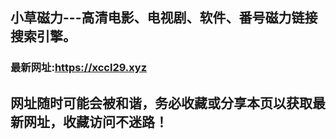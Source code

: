 ## **小草磁力---高清电影、电视剧、软件、番号磁力链接搜索引擎。**
### 最新网址:<a href="https://xccl29.xyz" target="_blank">https://xccl29.xyz</a>
## 网址随时可能会被和谐，务必收藏或分享本页以获取最新网址，收藏访问不迷路！
